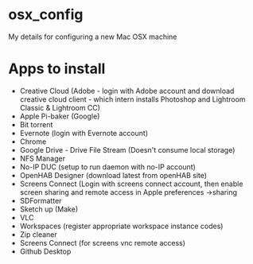 # osx_config
My details for configuring a new Mac OSX machine

# Apps to install
* Creative Cloud (Adobe - login with Adobe account and download creative cloud client - which intern installs Photoshop and Lightroom Classic & Lightroom CC)
* Apple Pi-baker (Google)
* Bit torrent
* Evernote (login with Evernote account)
* Chrome
* Google Drive - Drive File Stream (Doesn't consume local storage)
* NFS Manager
* No-IP DUC (setup to run daemon with no-IP account)
* OpenHAB Designer (download latest from openHAB site)
* Screens Connect (Login with screens connect account, then enable screen sharing and remote access in Apple preferences ->sharing
* SDFormatter
* Sketch up (Make)
* VLC
* Workspaces (register appropriate workspace instance codes)
* Zip cleaner
* Screens Connect (for screens vnc remote access)
* Github Desktop
